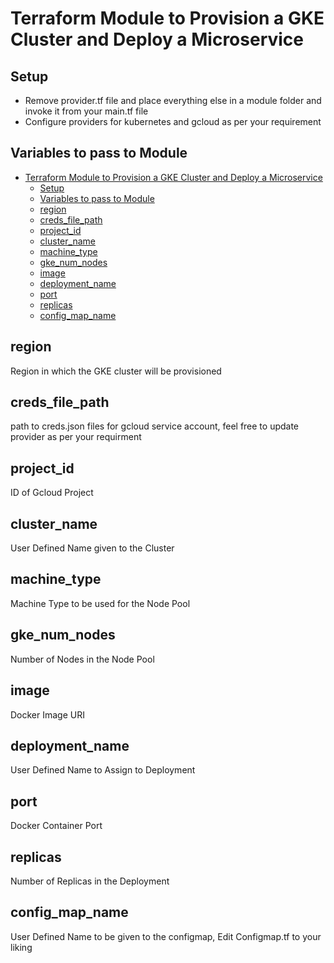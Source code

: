 # Terraform Module to Provision a GKE Cluster and Deploy a Microservice

## Setup

- Remove provider.tf file and place everything else in a module folder and invoke it from your main.tf file
- Configure providers for kubernetes and gcloud as per your requirement

## Variables to pass to Module

- [Terraform Module to Provision a GKE Cluster and Deploy a Microservice](#terraform-module-to-provision-a-gke-cluster-and-deploy-a-microservice)
  - [Setup](#setup)
  - [Variables to pass to Module](#variables-to-pass-to-module)
  - [region](#region)
  - [creds_file_path](#creds_file_path)
  - [project_id](#project_id)
  - [cluster_name](#cluster_name)
  - [machine_type](#machine_type)
  - [gke_num_nodes](#gke_num_nodes)
  - [image](#image)
  - [deployment_name](#deployment_name)
  - [port](#port)
  - [replicas](#replicas)
  - [config_map_name](#config_map_name)

## region

Region in which the GKE cluster will be provisioned

## creds_file_path

path to creds.json files for gcloud service account, feel free to update provider as per your requirment

## project_id

ID of Gcloud Project

## cluster_name

User Defined Name given to the Cluster

## machine_type

Machine Type to be used for the Node Pool

## gke_num_nodes

Number of Nodes in the Node Pool

## image

Docker Image URI

## deployment_name

User Defined Name to Assign to Deployment

## port

Docker Container Port

## replicas

Number of Replicas in the Deployment

## config_map_name

User Defined Name to be given to the configmap,
Edit Configmap.tf to your liking